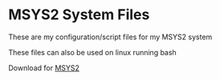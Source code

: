 # MSYS2 System Files

These are my configuration/script files for my MSYS2 system

These files can also be used on linux running bash

Download for [MSYS2](https://github.com/msys2/msys2-installer/releases/latest)
